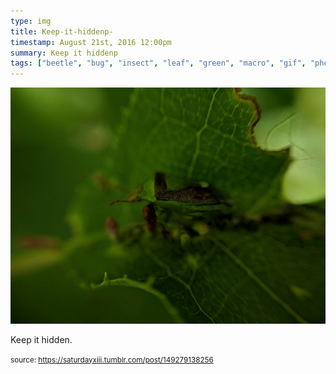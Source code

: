 ```yaml
---
type: img
title: Keep-it-hiddenp-
timestamp: August 21st, 2016 12:00pm
summary: Keep it hiddenp 
tags: ["beetle", "bug", "insect", "leaf", "green", "macro", "gif", "photography"]
---
```

<img src="../media/149279138256.gif"/>
                                                                                          <div class="caption"><p>Keep it hidden.</p> </div>
                                    
                
                
                
                
                                
<small>source: https://saturdayxiii.tumblr.com/post/149279138256</small>